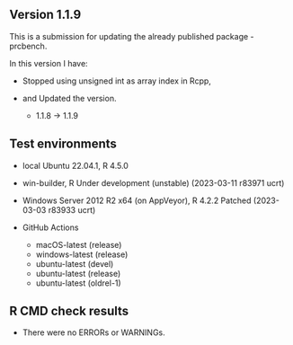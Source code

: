 ## Version 1.1.9
This is a submission for updating the already published package - prcbench.

In this version I have:

* Stopped using unsigned int as array index in Rcpp, 

* and Updated the version.
    * 1.1.8 -> 1.1.9

    
## Test environments

-   local Ubuntu 22.04.1, R 4.5.0

-   win-builder, R Under development (unstable) (2023-03-11 r83971 ucrt)

-   Windows Server 2012 R2 x64 (on AppVeyor), R 4.2.2 Patched (2023-03-03 r83933 ucrt)

-   GitHub Actions

    -   macOS-latest (release)
    -   windows-latest (release)
    -   ubuntu-latest (devel)
    -   ubuntu-latest (release)
    -   ubuntu-latest (oldrel-1)


## R CMD check results
* There were no ERRORs or WARNINGs.
